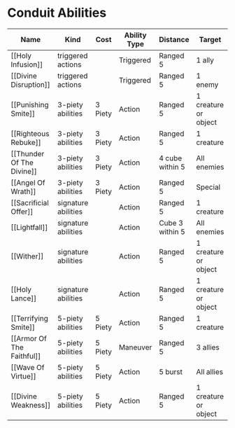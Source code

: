 # Conduit Abilities

| Name                  | Kind                | Cost    | Ability Type | Distance        | Target               |
| --------------------- | ------------------- | ------- | ------------ | --------------- | -------------------- |
| [[Holy Infusion]]         | triggered actions   |         | Triggered    | Ranged 5        | 1 ally               |
| [[Divine Disruption]]     | triggered actions   |         | Triggered    | Ranged 5        | 1 enemy              |
| [[Punishing Smite]]       | 3-piety abilities   | 3 Piety | Action       | Ranged 5        | 1 creature or object |
| [[Righteous Rebuke]]      | 3-piety abilities   | 3 Piety | Action       | Ranged 5        | 1 creature           |
| [[Thunder Of The Divine]] | 3-piety abilities   | 3 Piety | Action       | 4 cube within 5 | All enemies          |
| [[Angel Of Wrath]]        | 3-piety abilities   | 3 Piety | Action       | Ranged 5        | Special              |
| [[Sacrificial Offer]]     | signature abilities |         | Action       | Ranged 5        | 1 creature           |
| [[Lightfall]]             | signature abilities |         | Action       | Cube 3 within 5 | All enemies          |
| [[Wither]]                | signature abilities |         | Action       | Ranged 5        | 1 creature or object |
| [[Holy Lance]]            | signature abilities |         | Action       | Ranged 5        | 1 creature or object |
| [[Terrifying Smite]]      | 5-piety abilities   | 5 Piety | Action       | Ranged 5        | 1 creature           |
| [[Armor Of The Faithful]] | 5-piety abilities   | 5 Piety | Maneuver     | Ranged 5        | 3 allies             |
| [[Wave Of Virtue]]        | 5-piety abilities   | 5 Piety | Action       | 5 burst         | All allies           |
| [[Divine Weakness]]       | 5-piety abilities   | 5 Piety | Action       | Ranged 5        | 1 creature or object |
